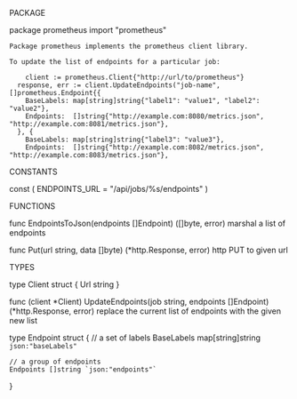 PACKAGE

package prometheus
    import "prometheus"

    Package prometheus implements the prometheus client library.

    To update the list of endpoints for a particular job:

		client := prometheus.Client{"http://url/to/prometheus"}
	  response, err := client.UpdateEndpoints("job-name", []prometheus.Endpoint{{
	    BaseLabels: map[string]string{"label1": "value1", "label2": "value2"},
	    Endpoints:  []string{"http://example.com:8080/metrics.json", "http://example.com:8081/metrics.json"},
	  }, {
	    BaseLabels: map[string]string{"label3": "value3"},
	    Endpoints:  []string{"http://example.com:8082/metrics.json", "http://example.com:8083/metrics.json"},


CONSTANTS

const (
    ENDPOINTS_URL = "/api/jobs/%s/endpoints"
)


FUNCTIONS

func EndpointsToJson(endpoints []Endpoint) ([]byte, error)
    marshal a list of endpoints


func Put(url string, data []byte) (*http.Response, error)
    http PUT to given url



TYPES

type Client struct {
    Url string
}


func (client *Client) UpdateEndpoints(job string, endpoints []Endpoint) (*http.Response, error)
    replace the current list of endpoints with the given new list


type Endpoint struct {
    // a set of labels
    BaseLabels map[string]string `json:"baseLabels"`

    // a group of endpoints
    Endpoints []string `json:"endpoints"`
}



